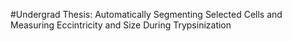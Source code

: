 #Undergrad Thesis: Automatically Segmenting Selected Cells and Measuring Eccintricity and Size During Trypsinization

